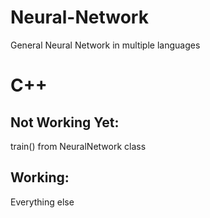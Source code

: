 # Neural-Network
General Neural Network in multiple languages

# C++
## Not Working Yet:

train() from NeuralNetwork class

## Working:

Everything else
